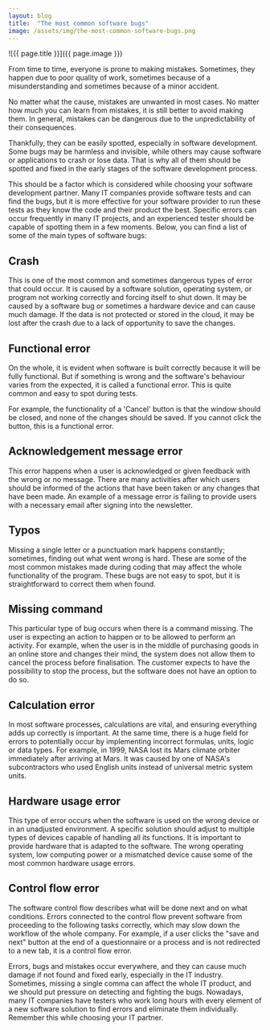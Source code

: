 ```yaml
---
layout: blog
title:  "The most common software bugs"
image: /assets/img/the-most-common-software-bugs.png
---
```


![{{ page.title }}]({{ page.image }})

From time to time, everyone is prone to making mistakes. Sometimes, they happen due to poor quality of work, sometimes because of a misunderstanding and sometimes because of a minor accident.

No matter what the cause, mistakes are unwanted in most cases. No matter how much you can learn from mistakes, it is still better to avoid making them. In general, mistakes can be dangerous due to the unpredictability of their consequences.

Thankfully, they can be easily spotted, especially in software development. Some bugs may be harmless and invisible, while others may cause software or applications to crash or lose data. That is why all of them should be spotted and fixed in the early stages of the software development process.

This should be a factor which is considered while choosing your software development partner. Many IT companies provide software tests and can find the bugs, but it is more effective for your software provider to run these tests as they know the code and their product the best. Specific errors can occur frequently in many IT projects, and an experienced tester should be capable of spotting them in a few moments. Below, you can find a list of some of the main types of software bugs:

## Crash
This is one of the most common and sometimes dangerous types of error that could occur. It is caused by a software solution, operating system, or program not working correctly and forcing itself to shut down. It may be caused by a software bug or sometimes a hardware device and can cause much damage. If the data is not protected or stored in the cloud, it may be lost after the crash due to a lack of opportunity to save the changes.


## Functional error
On the whole, it is evident when software is built correctly because it will be fully functional. But if something is wrong and the software's behaviour varies from the expected, it is called a functional error. This is quite common and easy to spot during tests.

For example, the functionality of a 'Cancel' button is that the window should be closed, and none of the changes should be saved. If you cannot click the button, this is a functional error.

## Acknowledgement message error
This error happens when a user is acknowledged or given feedback with the wrong or no message. There are many activities after which users should be informed of the actions that have been taken or any changes that have been made. An example of a message error is failing to provide users with a necessary email after signing into the newsletter.

## Typos
Missing a single letter or a punctuation mark happens constantly; sometimes, finding out what went wrong is hard. These are some of the most common mistakes made during coding that may affect the whole functionality of the program. These bugs are not easy to spot, but it is straightforward to correct them when found.

## Missing command
This particular type of bug occurs when there is a command missing. The user is expecting an action to happen or to be allowed to perform an activity. For example, when the user is in the middle of purchasing goods in an online store and changes their mind, the system does not allow them to cancel the process before finalisation. The customer expects to have the possibility to stop the process, but the software does not have an option to do so.

## Calculation error
In most software processes, calculations are vital, and ensuring everything adds up correctly is important. At the same time, there is a huge field for errors to potentially occur by implementing incorrect formulas, units, logic or data types. For example, in 1999, NASA lost its Mars climate orbiter immediately after arriving at Mars. It was caused by one of NASA's subcontractors who used English units instead of universal metric system units.

## Hardware usage error
This type of error occurs when the software is used on the wrong device or in an unadjusted environment. A specific solution should adjust to multiple types of devices capable of handling all its functions. It is important to provide hardware that is adapted to the software. The wrong operating system, low computing power or a mismatched device cause some of the most common hardware usage errors.

## Control flow error
The software control flow describes what will be done next and on what conditions. Errors connected to the control flow prevent software from proceeding to the following tasks correctly, which may slow down the workflow of the whole company. For example, if a user clicks the "save and next" button at the end of a questionnaire or a process and is not redirected to a new tab, it is a control flow error.

Errors, bugs and mistakes occur everywhere, and they can cause much damage if not found and fixed early, especially in the IT industry. Sometimes, missing a single comma can affect the whole IT product, and we should put pressure on detecting and fighting the bugs. Nowadays, many IT companies have testers who work long hours with every element of a new software solution to find errors and eliminate them individually. Remember this while choosing your IT partner.
